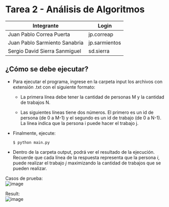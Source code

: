 # Tarea 2 - Análisis de Algoritmos

| Integrante | Login |
| ------ | ------ |
| Juan Pablo Correa Puerta | jp.correap |
| Juan Pablo Sarmiento Sanabria | jp.sarmientos |
| Sergio David Sierra Sanmiguel | sd.sierra |

## ¿Cómo se debe ejecutar?
- Para ejecutar el programa, ingrese en la carpeta input los archivos con extensión .txt con el siguiente formato:

    - La primera línea debe tener la cantidad de personas M y la cantidad de trabajos N.

    - Las siguientes líneas tiene dos números. El primero es un id de persona (de 0 a M-1) y el segundo es un id de trabajo (de 0 a N-1).
La línea indica que la persona i puede hacer el trabajo j.

- Finalmente, ejecute: <br />
  ```
  $ python main.py
  ```

 - Dentro de la carpeta output, podrá ver el resultado de la ejecución. Recuerde que cada línea de la respuesta representa que la persona *i*, puede realizar el trabajo *j* maximizando la cantidad de trabajos que se pueden realizar.

Casos de prueba: <br />
![image](https://user-images.githubusercontent.com/47229643/154191097-3ea1134c-6279-459f-abbd-d2239678e434.png) <br />

Result: <br />
![image](https://user-images.githubusercontent.com/47229643/154191061-8c64fafa-acd5-4485-8181-2db1e329b495.png) <br />
